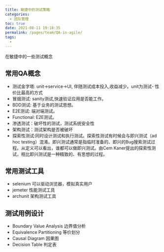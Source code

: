 ```yaml
---
title: 敏捷中的测试策略
categories: 
  - 团队管理
toc: true
date: 2021-08-11 19:18:35
permalink: /pages/team/QA-in-agile/
tags: 
  - 
---
```


在敏捷中的一些测试概念

## 常用QA概念

- 测试金字塔: unit->service->UI, 伴随测试成本投入,收益减少。unit为测试- 性价比最高的方式
- 冒烟测试: sanity测试,快速验证应用是否能工作。
- BDD测试: 基于业务的测试思想。
- E2E测试: 端对端测试。
- Functional: E2E测试。
- 渗透测试：破坏性的测试，测试系统安全性
- 架构测试：测试架构是否被破坏
- 探索性测试:同时设计测试和执行测试。探索性测试有时候会与即兴测试（ad hoc testing）混淆。即兴测试通常是指临时准备的、即兴的Bug搜索测试过程。从定义可以看出，谁都可以做即兴测试。由Cem Kaner提出的探索性测试，相比即兴测试是一种精致的、有思想的过程。

## 常用测试工具

- selenium 可以驱动浏览器，模拟真实用户
- jemeter 性能测试工具
- archunit 架构测试工具

## 测试用例设计

- Boundary Value Analysis 边界值分析
- Equivalence Partitioning 等价划分
- Causal Diagram 因果图
- Decision Table 判定表




